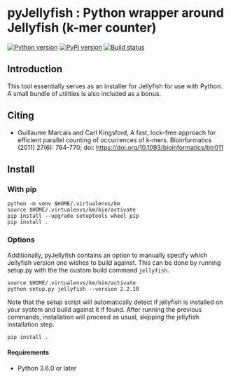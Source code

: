 pyJellyfish : Python wrapper around Jellyfish (k-mer counter)
=============================================================

[![Python version][py-image]][py-link]
[![PyPi version][pypi-image]][pypi-link]
[![Build status][ci-image]][ci-link]

Introduction
------------

This tool essentially serves as an installer for Jellyfish for use with
Python. A small bundle of utilities is also included as a bonus.

Citing
------

-   Guillaume Marcais and Carl Kingsford, A fast, lock-free approach for
    efficient parallel counting of occurrences of k-mers. Bioinformatics
    (2011) 27(6): 764-770; doi:
    <https://doi.org/10.1093/bioinformatics/btr011>

Install
-------

### With pip

``` {.sourceCode .shell}
python -m venv $HOME/.virtualenvs/km
source $HOME/.virtualenvs/km/bin/activate
pip install --upgrade setuptools wheel pip
pip install .
```

### Options

Additionally, pyJellyfish contains an option to manually specify which
Jellyfish version one wishes to build against. This can be done by
running setup.py with the the custom build command `jellyfish`.

``` {.sourceCode .shell}
source $HOME/.virtualenvs/km/bin/activate
python setup.py jellyfish --version 2.2.10
```

Note that the setup script will automatically detect if jellyfish is
installed on your system and build against it if found. After running
the previous commands, installation will proceed as usual, skipping the
jellyfish installation step.

``` {.sourceCode .shell}
pip install .
```

#### Requirements

-   Python 3.6.0 or later

[py-image]: https://img.shields.io/badge/python-3.6-blue.svg
[py-link]: https://www.python.org/download/releases/3.6.0
[pypi-image]: https://img.shields.io/pypi/v/pyjellyfish.svg
[pypi-link]: https://pypi.python.org/pypi/pyjellyfish
[ci-image]: https://travis-ci.org/iric-soft/pyJellyfish.svg?branch
[ci-link]: https://travis-ci.org/iric-soft/pyJellyfish

